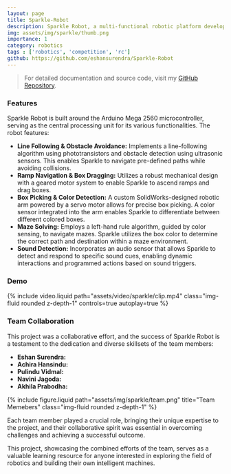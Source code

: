 ```yaml
---
layout: page
title: Sparkle-Robot
description: Sparkle Robot, a multi-functional robotic platform developed for the EN2533: Robot Design and Competition.  Sparkle demonstrates advanced robotic capabilities through a combination of hardware and software components, showcasing a blend of mechanical design, control algorithms, and sensory perception.
img: assets/img/sparkle/thumb.png
importance: 1
category: robotics
tags : ['robotics', 'competition', 'rc']
github: https://github.com/eshansurendra/Sparkle-Robot
---
```


> For detailed documentation and source code, visit my [GitHub Repository](https://github.com/eshansurendra/Sparkle-Robot).

### Features

Sparkle Robot is built around the Arduino Mega 2560 microcontroller, serving as the central processing unit for its various functionalities. The robot features:

* **Line Following & Obstacle Avoidance:** Implements a line-following algorithm using phototransistors and obstacle detection using ultrasonic sensors. This enables Sparkle to navigate pre-defined paths while avoiding collisions.
* **Ramp Navigation & Box Dragging:** Utilizes a robust mechanical design with a geared motor system to enable Sparkle to ascend ramps and drag boxes.  
* **Box Picking & Color Detection:** A custom SolidWorks-designed robotic arm powered by a servo motor allows for precise box picking. A color sensor integrated into the arm enables Sparkle to differentiate between different colored boxes.
* **Maze Solving:** Employs a left-hand rule algorithm, guided by color sensing, to navigate mazes. Sparkle utilizes the box color to determine the correct path and destination within a maze environment.
* **Sound Detection:**  Incorporates an audio sensor that allows Sparkle to detect and respond to specific sound cues, enabling dynamic interactions and programmed actions based on sound triggers. 

### Demo

<div class="row">
    <div class="col-sm mt-3 mt-md-0">
        {% include video.liquid path="assets/video/sparkle/clip.mp4" class="img-fluid rounded z-depth-1" controls=true autoplay=true %}
    </div>
</div>

### Team Collaboration

This project was a collaborative effort, and the success of Sparkle Robot is a testament to the dedication and diverse skillsets of the team members:

* **Eshan Surendra:** 
* **Achira Hansindu:**
* **Pulindu Vidmal:** 
* **Navini Jagoda:**
* **Akhila Prabodha:**

<div class="row">
    <div class="col-sm mt-3 mt-md-0">
        {% include figure.liquid path="assets/img/sparkle/team.png" title="Team Memebers" class="img-fluid rounded z-depth-1" %}
    </div>
</div>

Each team member played a crucial role, bringing their unique expertise to the project, and their collaborative spirit was essential in overcoming challenges and achieving a successful outcome. 

This project, showcasing the combined efforts of the team, serves as a valuable learning resource for anyone interested in exploring the field of robotics and building their own intelligent machines. 
